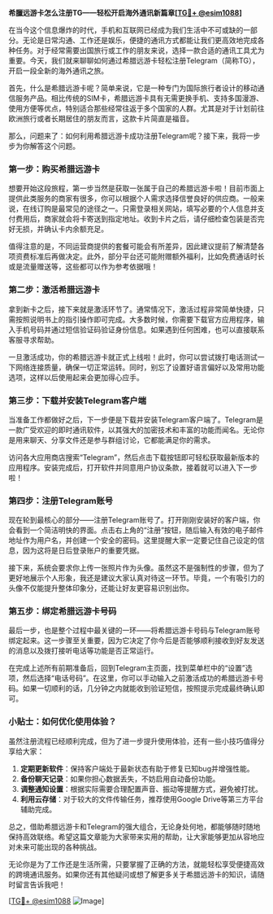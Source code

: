 **希臘远游卡怎么注册TG——轻松开启海外通讯新篇章[[TG💪+ @esim1088](https://t.me/s/esim1088)]**

在当今这个信息爆炸的时代，手机和互联网已经成为我们生活中不可或缺的一部分。无论是日常沟通、工作还是娱乐，便捷的通讯方式都能让我们更高效地完成各种任务。对于经常需要出国旅行或工作的朋友来说，选择一款合适的通讯工具尤为重要。今天，我们就来聊聊如何通过希腊远游卡轻松注册Telegram（简称TG），开启一段全新的海外通讯之旅。

首先，什么是希腊远游卡呢？简单来说，它是一种专门为国际旅行者设计的移动通信服务产品。相比传统的SIM卡，希腊远游卡具有无需更换手机、支持多国漫游、使用方便等优点，特别适合那些经常往返于多个国家的人群。尤其是对于计划前往欧洲旅行或者长期居住的朋友而言，这款卡片简直是福音。

那么，问题来了：如何利用希腊远游卡成功注册Telegram呢？接下来，我将一步步为你解答这个问题。

### 第一步：购买希腊远游卡

想要开始这段旅程，第一步当然是获取一张属于自己的希腊远游卡啦！目前市面上提供此类服务的商家有很多，你可以根据个人需求选择信誉良好的供应商。一般来说，在线订购是最常见的途径之一。只需登录相关网站，填写必要的个人信息并支付费用后，商家就会将卡寄送到指定地址。收到卡片之后，请仔细检查包装是否完好无损，并确认卡内余额充足。

值得注意的是，不同运营商提供的套餐可能会有所差异，因此建议提前了解清楚各项资费标准后再做决定。此外，部分平台还可能附赠额外福利，比如免费通话时长或是流量赠送等，这些都可以作为参考依据哦！

### 第二步：激活希腊远游卡

拿到新卡之后，接下来就是激活环节了。通常情况下，激活过程非常简单快捷，只需按照说明书上的指引操作即可完成。大多数时候，你需要下载官方应用程序，输入手机号码并通过短信验证码验证身份信息。如果遇到任何困难，也可以直接联系客服寻求帮助。

一旦激活成功，你的希腊远游卡就正式上线啦！此时，你可以尝试拨打电话测试一下网络连接质量，确保一切正常运转。同时，别忘了设置好语言偏好以及常用功能选项，这样以后使用起来会更加得心应手。

### 第三步：下载并安装Telegram客户端

当准备工作都做好之后，下一步便是下载并安装Telegram客户端了。Telegram是一款广受欢迎的即时通讯软件，以其强大的加密技术和丰富的功能而闻名。无论你是用来聊天、分享文件还是参与群组讨论，它都能满足你的需求。

访问各大应用商店搜索“Telegram”，然后点击下载按钮即可轻松获取最新版本的应用程序。安装完成后，打开软件并同意用户协议条款，接着就可以进入下一步啦！

### 第四步：注册Telegram账号

现在轮到最核心的部分——注册Telegram账号了。打开刚刚安装好的客户端，你会看到一个简洁明快的界面。点击右上角的“注册”按钮，随后输入有效的电子邮件地址作为用户名，并创建一个安全的密码。这里提醒大家一定要记住自己设定的信息，因为这将是日后登录账户的重要凭据。

接下来，系统会要求你上传一张照片作为头像。虽然这不是强制性的步骤，但为了更好地展示个人形象，我还是建议大家认真对待这一环节。毕竟，一个有吸引力的头像不仅能提升整体印象分，还能让好友更容易识别出你。

### 第五步：绑定希腊远游卡号码

最后一步，也是整个过程中最关键的一环——将希腊远游卡号码与Telegram账号绑定起来。这一步骤至关重要，因为它决定了你今后是否能够顺利接收到好友发送的消息以及拨打接听电话等功能是否正常运行。

在完成上述所有前期准备后，回到Telegram主页面，找到菜单栏中的“设置”选项，然后选择“电话号码”。在这里，你可以手动输入之前激活成功的希腊远游卡号码。如果一切顺利的话，几分钟之内就能收到验证短信，按照提示完成最终确认即可。

### 小贴士：如何优化使用体验？

虽然注册流程已经顺利完成，但为了进一步提升使用体验，还有一些小技巧值得分享给大家：

1. **定期更新软件**：保持客户端处于最新状态有助于修复已知bug并增强性能。
2. **备份聊天记录**：如果你担心数据丢失，不妨启用自动备份功能。
3. **调整通知设置**：根据实际需要合理配置声音、振动等提醒方式，避免被打扰。
4. **利用云存储**：对于较大的文件传输任务，推荐使用Google Drive等第三方平台辅助完成。

总之，借助希腊远游卡和Telegram的强大组合，无论身处何地，都能够随时随地保持高效联络。希望这篇文章能为大家带来实用的帮助，让大家能够更加从容地应对未来可能出现的各种挑战。

无论你是为了工作还是生活所需，只要掌握了正确的方法，就能轻松享受便捷高效的跨境通讯服务。如果你还有其他疑问或想了解更多关于希腊远游卡的知识，请随时留言告诉我吧！

[[TG💪+ @esim1088](https://t.me/s/esim1088) ![Image](https://i.postimg.cc/4NQfJmqS/Snipaste-2025-05-13-00-14-12.png)]